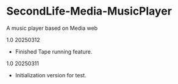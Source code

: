 # SecondLife-Media-MusicPlayer
A music player based on Media web

1.0 20250312
- Finished Tape running feature.

1.0 20250311
- Initialization version for test.
